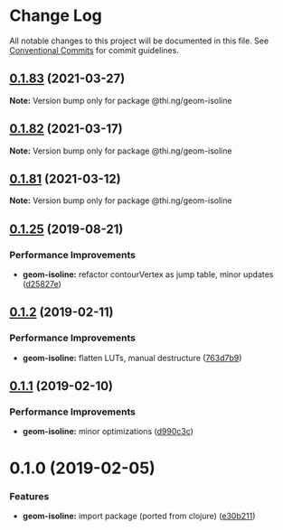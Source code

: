 # Change Log

All notable changes to this project will be documented in this file.
See [Conventional Commits](https://conventionalcommits.org) for commit guidelines.

## [0.1.83](https://github.com/thi-ng/umbrella/compare/@thi.ng/geom-isoline@0.1.82...@thi.ng/geom-isoline@0.1.83) (2021-03-27)

**Note:** Version bump only for package @thi.ng/geom-isoline





## [0.1.82](https://github.com/thi-ng/umbrella/compare/@thi.ng/geom-isoline@0.1.81...@thi.ng/geom-isoline@0.1.82) (2021-03-17)

**Note:** Version bump only for package @thi.ng/geom-isoline





## [0.1.81](https://github.com/thi-ng/umbrella/compare/@thi.ng/geom-isoline@0.1.80...@thi.ng/geom-isoline@0.1.81) (2021-03-12)

**Note:** Version bump only for package @thi.ng/geom-isoline





## [0.1.25](https://github.com/thi-ng/umbrella/compare/@thi.ng/geom-isoline@0.1.24...@thi.ng/geom-isoline@0.1.25) (2019-08-21)

### Performance Improvements

* **geom-isoline:** refactor contourVertex as jump table, minor updates ([d25827e](https://github.com/thi-ng/umbrella/commit/d25827e))

## [0.1.2](https://github.com/thi-ng/umbrella/compare/@thi.ng/geom-isoline@0.1.1...@thi.ng/geom-isoline@0.1.2) (2019-02-11)

### Performance Improvements

* **geom-isoline:** flatten LUTs, manual destructure ([763d7b9](https://github.com/thi-ng/umbrella/commit/763d7b9))

## [0.1.1](https://github.com/thi-ng/umbrella/compare/@thi.ng/geom-isoline@0.1.0...@thi.ng/geom-isoline@0.1.1) (2019-02-10)

### Performance Improvements

* **geom-isoline:** minor optimizations ([d990c3c](https://github.com/thi-ng/umbrella/commit/d990c3c))

# 0.1.0 (2019-02-05)

### Features

* **geom-isoline:** import package (ported from clojure) ([e30b211](https://github.com/thi-ng/umbrella/commit/e30b211))
